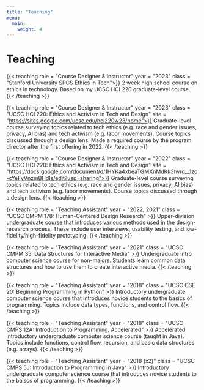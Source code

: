 ```yaml
---
title: "Teaching"
menu:
  main:
    weight: 4
---
```


# Teaching 
<!--{{< teaching role = "TA" year = "2018" class = "Programming" site = "www.google.com" >}}
python class
{{< /teaching >}}-->

{{< teaching role = "Course Designer & Instructor" year = "2023" class = "Stanford University SPCS Ethics in Tech">}}
2 week high school course on ethics in technology. Based on my UCSC HCI 220 graduate-level course.  
{{< /teaching >}}

{{< teaching role = "Course Designer & Instructor" year = "2023" class = "UCSC HCI 220: Ethics and Activism in Tech and Design" site = "https://sites.google.com/ucsc.edu/hci220w23/home">}}
Graduate-level course surveying topics related to tech ethics (e.g. race and gender issues, privacy, AI bias) and tech activism (e.g. labor movements). Course topics discussed through a design lens. Made a required course by the program director after the first offering in 2022. 
{{< /teaching >}}

{{< teaching role = "Course Designer & Instructor" year = "2022" class = "UCSC HCI 220: Ethics and Activism in Tech and Design" site = "https://docs.google.com/document/d/1HYKa4xbeaTGMXnMdKk3Iwrq__1zo-cYeFyVnzmBHdIs/edit?usp=sharing">}}
Graduate-level course surveying topics related to tech ethics (e.g. race and gender issues, privacy, AI bias) and tech activism (e.g. labor movements). Course topics discussed through a design lens.
{{< /teaching >}}

{{< teaching role = "Teaching Assistant" year = "2022, 2021" class = "UCSC CMPM 178: Human-Centered Design Research" >}}
Upper-division undergraduate course that introduces various methods used in the design-research process. These include user interviews, usability testing, and low-fidelity/high-fidelity prototyping.
{{< /teaching >}}

{{< teaching role = "Teaching Assistant" year = "2021" class = "UCSC CMPM 35: Data Structures for Interactive Media" >}}
Undergraduate intro computer science course for non-majors. Students learn common data structures and how to use them to create interactive media. 
{{< /teaching >}}

{{< teaching role = "Teaching Assistant" year = "2018" class = "UCSC CSE 20: Beginning Programming in Python" >}}
Introductory undergraduate computer science course that introduces novice students to the basics of programming. Topics include data types, functions, and control flow. 
{{< /teaching >}}

{{< teaching role = "Teaching Assistant" year = "2018" class = "UCSC CMPS 12A: Introduction to Programming, Accelerated" >}}
Accelerated introductory undergraduate computer science course (taught in Java). Topics include functions, control flow, recursion, and basic data structures (e.g. arrays). 
{{< /teaching >}}

{{< teaching role = "Teaching Assistant" year = "2018 (x2)" class = "UCSC CMPS 5J: Introduction to Programming in Java" >}}
Introductory undergraduate computer science course that introduces novice students to the baiscs of programming. 
{{< /teaching >}}


<!--### Undergraduate Research Mentoring 
As part of the Tech4Good Lab I am involved in leading multiple teams of undergraduate research students each quarter. I have had the pleasure of mentoring the following UC Santa Cruz students in various areas related to my research: 
* Sonia Atre (Fall 2019, data analytics)
* Ashvini Bhupatiraju (Winter 2020 - present, UX research, qualitative research)  
* Jason Chan (Fall 2019, qualitative research)  
* Colin Chen (Spring 2019, qualitative research)
* Gurdikhia Kaur (Summer 2019, qualitative research)
* Sonali Malik (Fall 2019 - present, data analytics, UX research)
* Taylor McPherson (Winter 2020 - Fall 2021, UX research, qualitative research)
* Aidan Nguyen (Winter 2020, UX research)
* Benjamin Paulsen (Spring 2020 - Winter 2021, UX research)
* Victoria Shu (Fall 2019, data analytics)
* Puja Vasan (Fall 2019, qualitative research)
* Melanie Wong (Spring 2019, qualitative research)-->
